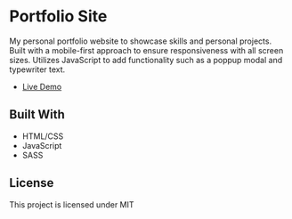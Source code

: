 # Portfolio Site

My personal portfolio website to showcase skills and personal projects. Built with a mobile-first approach to ensure responsiveness with all screen sizes. Utilizes JavaScript to add functionality such as a poppup modal and typewriter text.

- [Live Demo](https://xuanngo.com/)

## Built With

- HTML/CSS
- JavaScript
- SASS

## License

This project is licensed under MIT
